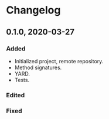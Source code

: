 # Changelog

## 0.1.0, 2020-03-27

### Added

- Initialized project, remote repository.
- Method signatures.
- YARD.
- Tests.

### Edited

### Fixed
